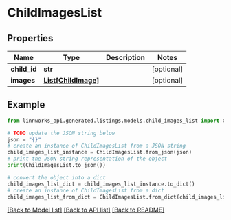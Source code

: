 # ChildImagesList


## Properties

Name | Type | Description | Notes
------------ | ------------- | ------------- | -------------
**child_id** | **str** |  | [optional] 
**images** | [**List[ChildImage]**](ChildImage.md) |  | [optional] 

## Example

```python
from linnworks_api.generated.listings.models.child_images_list import ChildImagesList

# TODO update the JSON string below
json = "{}"
# create an instance of ChildImagesList from a JSON string
child_images_list_instance = ChildImagesList.from_json(json)
# print the JSON string representation of the object
print(ChildImagesList.to_json())

# convert the object into a dict
child_images_list_dict = child_images_list_instance.to_dict()
# create an instance of ChildImagesList from a dict
child_images_list_from_dict = ChildImagesList.from_dict(child_images_list_dict)
```
[[Back to Model list]](../README.md#documentation-for-models) [[Back to API list]](../README.md#documentation-for-api-endpoints) [[Back to README]](../README.md)


